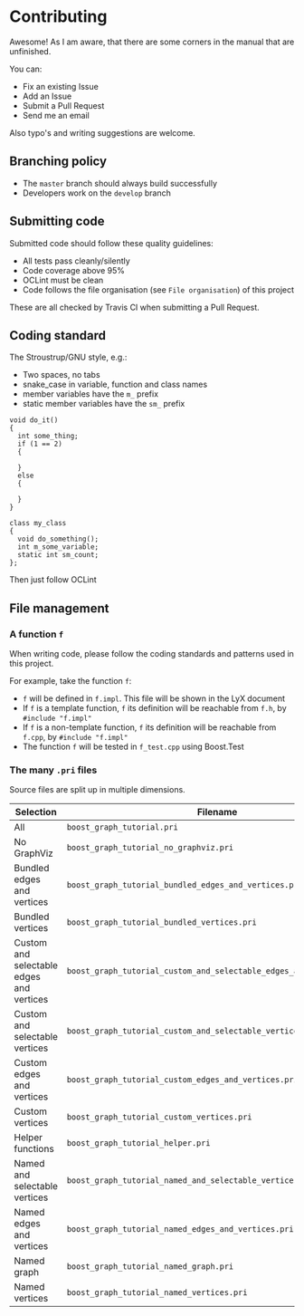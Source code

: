# Contributing

Awesome! As I am aware, that there are some corners in the manual that are unfinished. 

You can:

 * Fix an existing Issue
 * Add an Issue
 * Submit a Pull Request
 * Send me an email

Also typo's and writing suggestions are welcome.

## Branching policy

 * The `master` branch should always build successfully
 * Developers work on the `develop` branch

## Submitting code

Submitted code should follow these quality guidelines:

 * All tests pass cleanly/silently
 * Code coverage above 95%
 * OCLint must be clean
 * Code follows the file organisation (see `File organisation`) of this project

These are all checked by Travis CI when submitting
a Pull Request. 

## Coding standard

The Stroustrup/GNU style, e.g.:

 * Two spaces, no tabs
 * snake_case in variable, function and class names
 * member variables have the `m_` prefix
 * static member variables have the `sm_` prefix

```
void do_it()
{
  int some_thing;
  if (1 == 2) 
  {

  }
  else
  {

  }
}

class my_class
{
  void do_something();
  int m_some_variable;
  static int sm_count;
};
```
Then just follow OCLint

## File management

### A function `f`

When writing code, please follow the coding standards and patterns used 
in this project. 

For example, take the function `f`:

 * `f` will be defined in `f.impl`. This file will be shown in the LyX document
 * If `f` is a template function, `f` its definition will be reachable from `f.h`, by `#include "f.impl"`
 * If `f` is a non-template function, `f` its definition will be reachable from `f.cpp`, by `#include "f.impl"`
 * The function `f` will be tested in `f_test.cpp` using Boost.Test

### The many `.pri` files

Source files are split up in multiple dimensions.

Selection|Filename
---|---
All|`boost_graph_tutorial.pri`
No GraphViz|`boost_graph_tutorial_no_graphviz.pri`
Bundled edges and vertices|`boost_graph_tutorial_bundled_edges_and_vertices.pri`
Bundled vertices|`boost_graph_tutorial_bundled_vertices.pri`
Custom and selectable edges and vertices|`boost_graph_tutorial_custom_and_selectable_edges_and_vertices.pri`
Custom and selectable vertices|`boost_graph_tutorial_custom_and_selectable_vertices.pri`
Custom edges and vertices|`boost_graph_tutorial_custom_edges_and_vertices.pri`
Custom vertices|`boost_graph_tutorial_custom_vertices.pri`
Helper functions|`boost_graph_tutorial_helper.pri`
Named and selectable vertices|`boost_graph_tutorial_named_and_selectable_vertices.pri`
Named edges and vertices|`boost_graph_tutorial_named_edges_and_vertices.pri`
Named graph|`boost_graph_tutorial_named_graph.pri`
Named vertices|`boost_graph_tutorial_named_vertices.pri`
